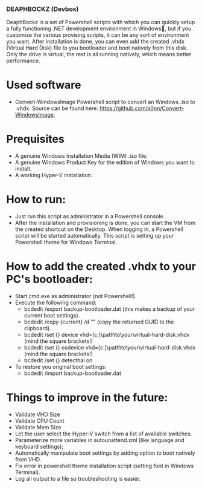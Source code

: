 ### DEAPHBOCKZ (Devbox) 
DeaphBockz is a set of Powershell scripts with which you can quickly setup 
a fully functioning .NET development environment in Windows🤘, but if 
you customize the various provising scripts, it can be any sort of 
environment you want. After installation is done, you can even 
add the created .vhdx (Virtual Hard Disk) file to you bootloader
and boot natively from this disk. Only the drive is virtual, the rest 
is all running natively, which means better performance. 

# Used software
- Convert-WindowsImage Powershell script to convert an Windows .iso to .vhdx.
  Source can be found here: https://github.com/x0nn/Convert-WindowsImage.

# Prequisites
- A genuine Windows Installation Media (WIM) .iso file.
- A genuine Windows Product Key for the edition of Windows you want to install.
- A working Hyper-V installation.

# How to run:
- Just run this script as administrator in a Powershell console.
- After the installation and provisioning is done, you can start the VM
  from the created shortcut on the Desktop. When logging in, a Powershell
  script will be started automatically. This script is setting up your
  Powershell theme for Windows Terminal.

# How to add the created .vhdx to your PC's bootloader:
- Start cmd.exe as administrator (not Powershell!).
- Execute the following command: 
  - bcdedit /export backup-bootloader.dat (this makes a backup of your current boot settings).
  - bcdedit /copy {current} /d "<name to appear in boot menu>" (copy the returned GUID to the clipboard).
  - bcdedit /set {<paste the copied GUID here>} device vhd=[c:]\path\to\your\virtual-hard-disk.vhdx (mind the square brackets!)
  - bcdedit /set {<paste the copied GUID here>} osdevice vhd=[c:]\path\to\your\virtual-hard-disk.vhdx (mind the square brackets!)
  - bcdedit /set {<paste the copied GUID here>} detecthal on
- To restore you original boot settings:
  - bcdedit /import backup-bootloader.dat

# Things to improve in the future:
- Validate VHD Size
- Validate CPU Count
- Validate Mem Size
- Let the user select the Hyper-V switch from a list of available switches.
- Parameterize more variables in autounattend.xml (like language and keyboard settings);
- Automatically manipulate boot settings by adding option to boot natively from VHD.
- Fix error in powershell theme installation script (setting font in Windows Terminal).
- Log all output to a file so troubleshooting is easier.